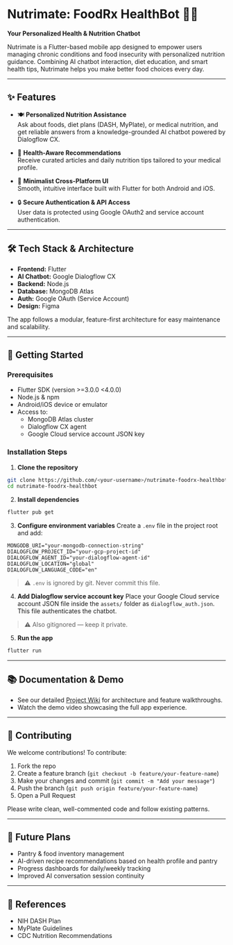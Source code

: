 # Nutrimate: FoodRx HealthBot 🍎🤖  
**Your Personalized Health & Nutrition Chatbot**

Nutrimate is a Flutter-based mobile app designed to empower users managing chronic conditions and food insecurity with personalized nutrition guidance. Combining AI chatbot interaction, diet education, and smart health tips, Nutrimate helps you make better food choices every day.

---

## ✨ Features

- 🍽️ **Personalized Nutrition Assistance**  
  Ask about foods, diet plans (DASH, MyPlate), or medical nutrition, and get reliable answers from a knowledge-grounded AI chatbot powered by Dialogflow CX.

- 🥗 **Health-Aware Recommendations**  
  Receive curated articles and daily nutrition tips tailored to your medical profile.

- 📱 **Minimalist Cross-Platform UI**  
  Smooth, intuitive interface built with Flutter for both Android and iOS.

- 🔒 **Secure Authentication & API Access**  
  User data is protected using Google OAuth2 and service account authentication.

---

## 🛠️ Tech Stack & Architecture

- **Frontend:** Flutter  
- **AI Chatbot:** Google Dialogflow CX  
- **Backend:** Node.js  
- **Database:** MongoDB Atlas  
- **Auth:** Google OAuth (Service Account)  
- **Design:** Figma  

The app follows a modular, feature-first architecture for easy maintenance and scalability.

---

## 🚀 Getting Started

### Prerequisites

- Flutter SDK (version >=3.0.0 <4.0.0)  
- Node.js & npm  
- Android/iOS device or emulator  
- Access to:  
  - MongoDB Atlas cluster  
  - Dialogflow CX agent  
  - Google Cloud service account JSON key

### Installation Steps

1. **Clone the repository**  
```bash
git clone https://github.com/<your-username>/nutrimate-foodrx-healthbot.git
cd nutrimate-foodrx-healthbot
````

2. **Install dependencies**

```bash
flutter pub get
```

3. **Configure environment variables**
   Create a `.env` file in the project root and add:

```env
MONGODB_URI="your-mongodb-connection-string"
DIALOGFLOW_PROJECT_ID="your-gcp-project-id"
DIALOGFLOW_AGENT_ID="your-dialogflow-agent-id"
DIALOGFLOW_LOCATION="global"
DIALOGFLOW_LANGUAGE_CODE="en"
```

> ⚠️ `.env` is ignored by git. Never commit this file.

4. **Add Dialogflow service account key**
   Place your Google Cloud service account JSON file inside the `assets/` folder as `dialogflow_auth.json`. This file authenticates the chatbot.

> ⚠️ Also gitignored — keep it private.

5. **Run the app**

```bash
flutter run
```

---

## 📚 Documentation & Demo

* See our detailed [Project Wiki](#) for architecture and feature walkthroughs.
* Watch the demo video showcasing the full app experience.

---

## 🙌 Contributing

We welcome contributions! To contribute:

1. Fork the repo
2. Create a feature branch (`git checkout -b feature/your-feature-name`)
3. Make your changes and commit (`git commit -m "Add your message"`)
4. Push the branch (`git push origin feature/your-feature-name`)
5. Open a Pull Request

Please write clean, well-commented code and follow existing patterns.

---

## 🧭 Future Plans

* Pantry & food inventory management
* AI-driven recipe recommendations based on health profile and pantry
* Progress dashboards for daily/weekly tracking
* Improved AI conversation session continuity

---

## 📖 References

* NIH DASH Plan
* MyPlate Guidelines
* CDC Nutrition Recommendations

```

